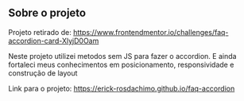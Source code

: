 ## Sobre o projeto

Projeto retirado de: https://www.frontendmentor.io/challenges/faq-accordion-card-XlyjD0Oam

Neste projeto utilizei metodos sem JS para fazer o accordion. E ainda fortaleci meus conhecimentos em posicionamento, responsividade e construção de layout

Link para o projeto: https://erick-rosdachimo.github.io/faq-accordion
